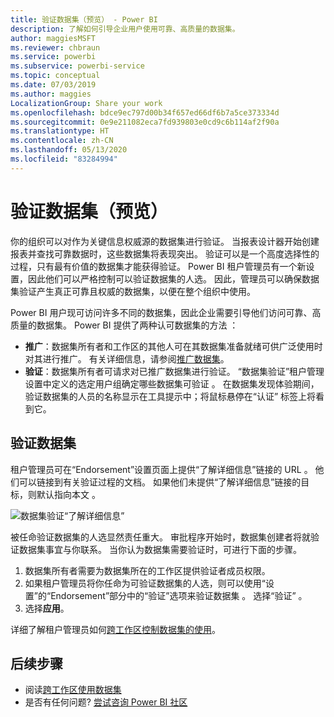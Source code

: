 ```yaml
---
title: 验证数据集（预览） - Power BI
description: 了解如何引导企业用户使用可靠、高质量的数据集。
author: maggiesMSFT
ms.reviewer: chbraun
ms.service: powerbi
ms.subservice: powerbi-service
ms.topic: conceptual
ms.date: 07/03/2019
ms.author: maggies
LocalizationGroup: Share your work
ms.openlocfilehash: bdce9ec797d00b34f657ed66df6b7a5ce373334d
ms.sourcegitcommit: 0e9e211082eca7fd939803e0cd9c6b114af2f90a
ms.translationtype: HT
ms.contentlocale: zh-CN
ms.lasthandoff: 05/13/2020
ms.locfileid: "83284994"
---
```

# <a name="certify-datasets-preview"></a>验证数据集（预览）

你的组织可以对作为关键信息权威源的数据集进行验证。 当报表设计器开始创建报表并查找可靠数据时，这些数据集将表现突出。 验证可以是一个高度选择性的过程，只有最有价值的数据集才能获得验证。 Power BI 租户管理员有一个新设置，因此他们可以严格控制可以验证数据集的人选。 因此，管理员可以确保数据集验证产生真正可靠且权威的数据集，以便在整个组织中使用。

Power BI 用户现可访问许多不同的数据集，因此企业需要引导他们访问可靠、高质量的数据集。 Power BI 提供了两种认可数据集的方法  ：

- **推广**：数据集所有者和工作区的其他人可在其数据集准备就绪可供广泛使用时对其进行推广。 有关详细信息，请参阅[推广数据集](service-datasets-promote.md)。 
- **验证**：数据集所有者可请求对已推广数据集进行验证。 “数据集验证”租户管理设置中定义的选定用户组确定哪些数据集可验证  。 在数据集发现体验期间，验证数据集的人员的名称显示在工具提示中；将鼠标悬停在“认证”  标签上将看到它。

## <a name="certify-a-dataset"></a>验证数据集

租户管理员可在“Endorsement”设置页面上提供“了解详细信息”链接的 URL   。  他们可以链接到有关验证过程的文档。 如果他们未提供“了解详细信息”链接的目标，则默认指向本文  。

![数据集验证“了解详细信息”](media/service-datasets-certify-promote/power-bi-dataset-learn-more-certification.png)

被任命验证数据集的人选显然责任重大。 审批程序开始时，数据集创建者将就验证数据集事宜与你联系。 当你认为数据集需要验证时，可进行下面的步骤。

1. 数据集所有者需要为数据集所在的工作区提供验证者成员权限。
1. 如果租户管理员将你任命为可验证数据集的人选，则可以使用“设置”的“Endorsement”部分中的“验证”选项来验证数据集    。 选择“验证”  。
1. 选择**应用**。

详细了解租户管理员如何[跨工作区控制数据集的使用](service-datasets-admin-across-workspaces.md)。

## <a name="next-steps"></a>后续步骤

* 阅读[跨工作区使用数据集](service-datasets-across-workspaces.md)
* 是否有任何问题? [尝试咨询 Power BI 社区](https://community.powerbi.com/)
